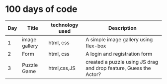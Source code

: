 # 100 days of code

| Day |    Title      | technology used                  |                                     Description                                         |
| --- | ------------- | -------------------------------- | --------------------------------------------------------------------------------------- |
|  1  | image gallery | html, css                        |  A simple image gallery using flex-box                                                  |
|  2  | Form          | html, css                        |  A login and registration form                                                          |
|  3  | Puzzle Game   | html,css,JS                      |  created a puzzle using JS drag and drop feature, Guess the Actor?                      |